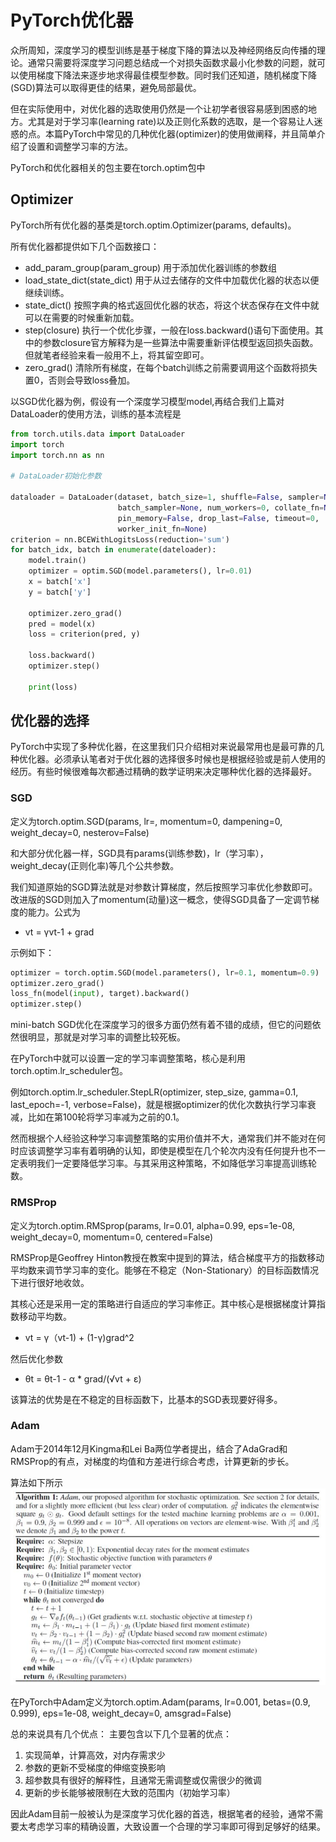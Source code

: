 # PyTorch优化器

众所周知，深度学习的模型训练是基于梯度下降的算法以及神经网络反向传播的理论。通常只需要将深度学习问题总结成一个对损失函数求最小化参数的问题，就可以使用梯度下降法来逐步地求得最佳模型参数。同时我们还知道，随机梯度下降\(SGD\)算法可以取得更佳的结果，避免局部最优。

但在实际使用中，对优化器的选取使用仍然是一个让初学者很容易感到困惑的地方。尤其是对于学习率\(learning rate\)以及正则化系数的选取，是一个容易让人迷惑的点。本篇PyTorch中常见的几种优化器\(optimizer\)的使用做阐释，并且简单介绍了设置和调整学习率的方法。

PyTorch和优化器相关的包主要在torch.optim包中

## Optimizer

PyTorch所有优化器的基类是torch.optim.Optimizer\(params, defaults\)。

所有优化器都提供如下几个函数接口：

* add\_param\_group\(param\_group\) 用于添加优化器训练的参数组
* load\_state\_dict\(state\_dict\) 用于从过去储存的文件中加载优化器的状态以便继续训练。
* state\_dict\(\) 按照字典的格式返回优化器的状态，将这个状态保存在文件中就可以在需要的时候重新加载。
* step\(closure\) 执行一个优化步骤，一般在loss.backward\(\)语句下面使用。其中的参数closure官方解释为是一些算法中需要重新评估模型返回损失函数。但就笔者经验来看一般用不上，将其留空即可。
* zero\_grad\(\) 清除所有梯度，在每个batch训练之前需要调用这个函数将损失置0，否则会导致loss叠加。

以SGD优化器为例，假设有一个深度学习模型model,再结合我们上篇对DataLoader的使用方法，训练的基本流程是

```python
from torch.utils.data import DataLoader
import torch
import torch.nn as nn

# DataLoader初始化参数

dataloader = DataLoader(dataset, batch_size=1, shuffle=False, sampler=None, 
                        batch_sampler=None, num_workers=0, collate_fn=None, 
                        pin_memory=False, drop_last=False, timeout=0, 
                        worker_init_fn=None)
criterion = nn.BCEWithLogitsLoss(reduction='sum')
for batch_idx, batch in enumerate(dateloader):
    model.train()
    optimizer = optim.SGD(model.parameters(), lr=0.01)
    x = batch['x']
    y = batch['y']

    optimizer.zero_grad()
    pred = model(x)
    loss = criterion(pred, y)

    loss.backward()
    optimizer.step()

    print(loss)
```

## 优化器的选择

PyTorch中实现了多种优化器，在这里我们只介绍相对来说最常用也是最可靠的几种优化器。必须承认笔者对于优化器的选择很多时候也是根据经验或是前人使用的经历。有些时候很难每次都通过精确的数学证明来决定哪种优化器的选择最好。

### SGD

定义为torch.optim.SGD\(params, lr=, momentum=0, dampening=0, weight\_decay=0, nesterov=False\)

和大部分优化器一样，SGD具有params\(训练参数\)，lr（学习率），weight\_decay\(正则化率\)等几个公共参数。

我们知道原始的SGD算法就是对参数计算梯度，然后按照学习率优化参数即可。改进版的SGD则加入了momentum\(动量\)这一概念，使得SGD具备了一定调节梯度的能力。公式为

* vt = γvt-1 + grad

示例如下：

```python
optimizer = torch.optim.SGD(model.parameters(), lr=0.1, momentum=0.9)
optimizer.zero_grad()
loss_fn(model(input), target).backward()
optimizer.step()
```

mini-batch SGD优化在深度学习的很多方面仍然有着不错的成绩，但它的问题依然很明显，那就是对学习率的调整比较死板。

在PyTorch中就可以设置一定的学习率调整策略，核心是利用torch.optim.lr\_scheduler包。

例如torch.optim.lr\_scheduler.StepLR\(optimizer, step\_size, gamma=0.1, last\_epoch=-1, verbose=False\)，就是根据optimizer的优化次数执行学习率衰减，比如在第100轮将学习率减为之前的0.1。

然而根据个人经验这种学习率调整策略的实用价值并不大，通常我们并不能对在何时应该调整学习率有着明确的认知，即使是模型在几个轮次内没有任何提升也不一定表明我们一定要降低学习率。与其采用这种策略，不如降低学习率提高训练轮数。

### RMSProp

定义为torch.optim.RMSprop\(params, lr=0.01, alpha=0.99, eps=1e-08, weight\_decay=0, momentum=0, centered=False\)

RMSProp是Geoffrey Hinton教授在教案中提到的算法，结合梯度平方的指数移动平均数来调节学习率的变化。能够在不稳定（Non-Stationary）的目标函数情况下进行很好地收敛。

其核心还是采用一定的策略进行自适应的学习率修正。其中核心是根据梯度计算指数移动平均数。

* vt = γ（vt-1\) + \(1-γ\)grad^2

然后优化参数

* θt = θt-1 - α \* grad/\(√vt + ε\)

该算法的优势是在不稳定的目标函数下，比基本的SGD表现要好得多。

### Adam

Adam于2014年12月Kingma和Lei Ba两位学者提出，结合了AdaGrad和RMSProp的有点，对梯度的均值和方差进行综合考虑，计算更新的步长。

算法如下所示 ![Adam](../.gitbook/assets/Adam.png)

在PyTorch中Adam定义为torch.optim.Adam\(params, lr=0.001, betas=\(0.9, 0.999\), eps=1e-08, weight\_decay=0, amsgrad=False\)

总的来说具有几个优点： 主要包含以下几个显著的优点：

1. 实现简单，计算高效，对内存需求少
2. 参数的更新不受梯度的伸缩变换影响
3. 超参数具有很好的解释性，且通常无需调整或仅需很少的微调
4. 更新的步长能够被限制在大致的范围内（初始学习率）

因此Adam目前一般被认为是深度学习优化器的首选，根据笔者的经验，通常不需要太考虑学习率的精确设置，大致设置一个合理的学习率即可得到足够好的结果。

